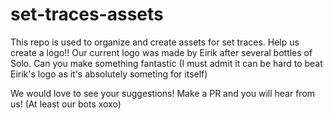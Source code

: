 # set-traces-assets
This repo is used to organize and create assets for set traces. 
Help us create a logo!! Our current logo was made by Eirik after several bottles of Solo. Can you make something fantastic (I must admit it can be hard to beat Eirik's logo as it's absolutely someting for itself)

We would love to see your suggestions! Make a PR and you will hear from us! (At least our bots xoxo)

